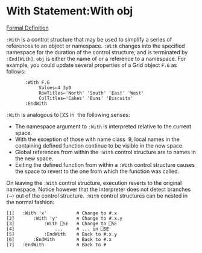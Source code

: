 




<h1 class="heading"><span class="name">With Statement</span><span class="command">:With obj</span></h1>

[Formal Definition](With%20Statement%20Definition.htm)



`:With` is a control structure that may be used to simplify a series of references to an object or namespace. `:With` changes into the specified namespace for the duration of the control structure, and is terminated by `:End[With]`. `obj` is either the name of or a reference to a namespace. For example, you could update several properties of a Grid object `F.G` as follows:

```apl
       :With F.G
            Values←4 3⍴0
            RowTitles←'North' 'South' 'East' 'West'
            ColTitles←'Cakes' 'Buns' 'Biscuits'
       :EndWith
```




`:With` is analogous to `⎕CS` in  the following senses:

- The namespace argument to `:With` is interpreted relative to the current space.
- With the exception of those with name class  9, local names in the containing defined function continue to be visible in the new space.
- Global references from within the `:With` control structure are to names in the new space. 
- Exiting the defined function from within a `:With` control structure causes the space to revert to the one from which the function was called.


On leaving the `:With` control structure, execution reverts to the original namespace. Notice however that the interpreter does not detect branches `(→)` out of the control structure. `:With` control structures can be nested in the normal fashion:
```apl
[1]   :With 'x'           ⍝ Change to #.x
[2]       :With 'y'       ⍝ Change to #.x.y
[3]           :With ⎕SE   ⍝ Change to ⎕SE
[4]               ...     ⍝ ... in ⎕SE
[5]           :EndWith    ⍝ Back to #.x.y
[6]       :EndWith        ⍝ Back to #.x
[7]   :EndWith            ⍝ Back to #


```


